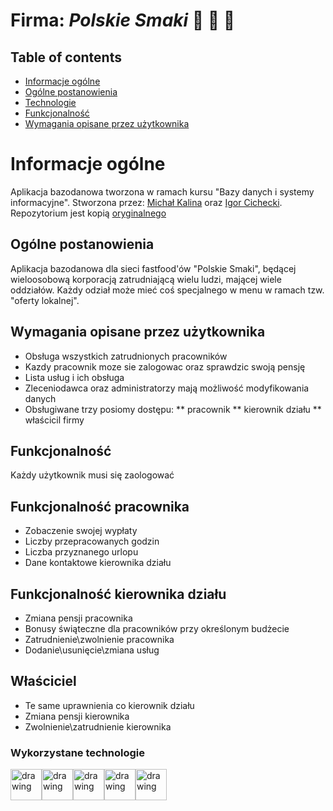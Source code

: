 
# Firma: *Polskie Smaki* :fries: :fork_and_knife: :hamburger:

## Table of contents
* [Informacje ogólne](#Informacje-ogólne)
* [Ogólne postanowienia](#Ogólne-postanowienia)
* [Technologie](#Wykorzystane-technologie)
* [Funkcjonalność](#Funkcjonalność)
* [Wymagania opisane przez użytkownika](#Wymagania-opisane-przez-użytkownika)


# Informacje ogólne
Aplikacja bazodanowa tworzona w ramach kursu "Bazy danych i systemy informacyjne". Stworzona przez: [Michał Kalina](https://github.com/KalinaMichal) oraz [Igor Cichecki](https://github.com/regin123). Repozytorium jest kopią [oryginalnego](https://github.com/regin123/DBProject)

## Ogólne postanowienia
Aplikacja bazodanowa dla sieci fastfood'ów "Polskie Smaki", będącej wieloosobową korporacją zatrudniającą wielu ludzi, mającej wiele oddziałów. Każdy odział może mieć coś specjalnego w menu w ramach tzw. "oferty lokalnej". 

## Wymagania opisane przez użytkownika
* Obsługa wszystkich zatrudnionych pracowników
* Kazdy pracownik moze sie zalogowac oraz sprawdzic swoją pensję
* Lista usług i ich obsługa
* Zleceniodawca oraz administratorzy mają możliwość modyfikowania danych
* Obsługiwane trzy posiomy dostępu:
** pracownik
** kierownik działu
** właścicil firmy

## Funkcjonalność
Każdy użytkownik musi się zaologować
## Funkcjonalność pracownika
* Zobaczenie swojej wypłaty 
* Liczby przepracowanych godzin 
* Liczba przyznanego urlopu
* Dane kontaktowe kierownika działu

## Funkcjonalność kierownika działu
* Zmiana pensji pracownika
* Bonusy świąteczne dla pracowników przy określonym budżecie
* Zatrudnienie\zwolnienie pracownika
* Dodanie\usunięcie\zmiana usług

## Właściciel
* Te same uprawnienia co kierownik działu
* Zmiana pensji kierownika
* Zwolnienie\zatrudnienie kierownika

### Wykorzystane technologie

<img src="https://gallery.dpcdn.pl/imgc/UGC/62325/g_-_-x-_-_-_x20151005064320_0.png" alt="drawing" height=50px/><img src="https://vignette.wikia.nocookie.net/jfx/images/5/5a/JavaFXIsland600x300.png/revision/latest?cb=20070917150551" alt="drawing" height=50px/><img 
src="https://i0.wp.com/gluonhq.com/wp-content/uploads/2015/02/SceneBuilderLogo.png?fit=781%2C781&ssl=1" alt="drawing" height=50px/><img 
src="https://www.techcentral.ie/wp-content/uploads/2019/07/Java_jdk_logo_web-372x210.jpg" alt="drawing" height=50px/><img 
src="https://upload.wikimedia.org/wikipedia/commons/thumb/d/d5/IntelliJ_IDEA_Logo.svg/1024px-IntelliJ_IDEA_Logo.svg.png" alt="drawing" height=50px/> 

